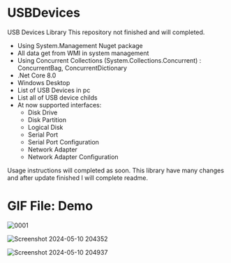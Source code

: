 # USBDevices
USB Devices Library
This repository not finished and will completed.
- Using System.Management Nuget package
- All data get from WMI in system management
- Using Concurrent Collections (System.Collections.Concurrent) : ConcurrentBag, ConcurrentDictionary
- .Net Core 8.0
- Windows Desktop 
- List of USB Devices in pc
- List all of USB device childs
- At now supported interfaces:
  - Disk Drive
  - Disk Partition
  - Logical Disk
  - Serial Port
  - Serial Port Configuration
  - Network Adapter
  - Network Adapter Configuration

 Usage instructions will completed as soon. This library have many changes and after update finished I will complete readme.

# GIF File: Demo
![0001](https://github.com/bakhshipoor/USBDevices/assets/2270529/83101ddb-78b7-4058-ae7e-deccb00da5b2)


![Screenshot 2024-05-10 204352](https://github.com/bakhshipoor/USBDevices/assets/2270529/21bf7b55-b777-4a98-8733-d4eed521830f)

![Screenshot 2024-05-10 204937](https://github.com/bakhshipoor/USBDevices/assets/2270529/3693d8f3-e864-4a16-9281-e712f52c4fe8)
